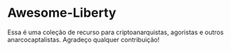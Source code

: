 # Awesome-Liberty
Essa é uma coleção de recurso para criptoanarquistas, agoristas e outros anarcocaptalistas. Agradeço qualquer contribuição!
